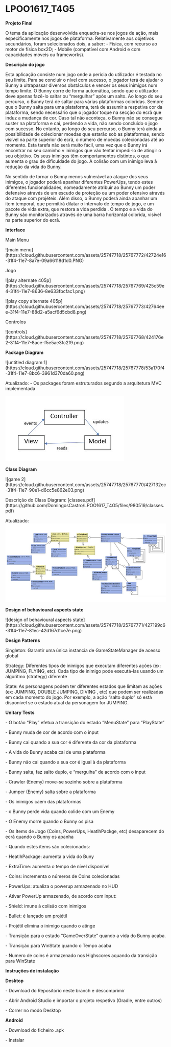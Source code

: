 # LPOO1617_T4G5
<p>
<b>Projeto Final</b>
<p>
O tema da aplicação desenvolvida enquadra-se nos jogos de ação, mais especificamente nos jogos de plataforma.
Relativamente aos objetivos secundários, foram selecionados dois, a saber: 
- Física, com recurso ao motor de física box2D;
- Mobile (compatível com Android e com capacidades móveis ou frameworks).
</p>
</p>
<b>Descrição do jogo</b><p>
Esta aplicação consiste num jogo onde a perícia do utilizador é testada no seu limite. Para se concluir o nível com sucesso, o jogador terá de ajudar o Bunny a ultrapassar diversos obstáculos e vencer os seus inimigos num tempo limite. O Bunny corre de forma automática, sendo que o utilizador deve apenas fazê-lo saltar ou “mergulhar” após um salto. Ao longo do seu percurso, o Bunny terá de saltar para várias plataformas coloridas. Sempre que o Bunny salta para uma plataforma, terá de assumir a respetiva cor da plataforma, sendo necessário que o jogador toque na secção do ecrã que induz a mudança de cor. Caso tal não aconteça, o Bunny não se consegue suster na plataforma e cai, perdendo a vida, não sendo concluído o jogo com sucesso. No entanto, ao longo do seu percurso, o Bunny terá ainda a possibilidade de colecionar moedas que estarão sob as plataformas, sendo visível na parte superior do ecrã, o número de moedas colecionadas até ao momento. Esta tarefa não será muito fácil, uma vez que o Bunny irá encontrar no seu caminho v inimigos que vão tentar impedi-lo de atingir o seu objetivo. Os seus inimigos têm comportamentos distintos, o que aumenta o grau de dificuldade do jogo. A colisão com um inimigo leva à redução da vida do Bunny.</p>
No sentido de tornar o Bunny menos vulnerável ao ataque dos seus inimigos, o jogador poderá apanhar diferentes PowerUps, tendo estes diferentes funcionalidades, nomeadamente atribuir ao Bunny um poder defensivo através de um escudo de proteção ou um poder ofensivo através do ataque com projéteis. Além disso, o Bunny poderá ainda apanhar um item temporal, que permitirá dilatar o intervalo de tempo de jogo, e um pacote de vida extra, que restora a vida perdida . O tempo e a vida do Bunny são monitorizados através de uma barra horizontal colorida, visível na parte superior do ecrã.
</p>
</p>
<b>Interface</b></p>
Main Menu<p>
![main menu](https://cloud.githubusercontent.com/assets/25747718/25767772/42724e16-31f4-11e7-8a7e-09a66118d1d0.PNG)
</p>Jogo<p>
![play alternate 405p](https://cloud.githubusercontent.com/assets/25747718/25767769/425c59e4-31f4-11e7-8636-8e633fbcfac1.png)<p>
![play copy alternate 405p](https://cloud.githubusercontent.com/assets/25747718/25767773/42764eee-31f4-11e7-88d2-a5acf6d5cbd8.png)
</p>Controlos<p>
![controls](https://cloud.githubusercontent.com/assets/25747718/25767768/424176e2-31f4-11e7-8ace-f5e5ae3fc2f9.png)
</p>
</p>
<b>Package Diagram</b><p>
![untitled diagram 1](https://cloud.githubusercontent.com/assets/25747718/25767778/53a170f4-31f4-11e7-8bc6-3961d370da60.png)<p>
Atualizado:
- Os packages foram estruturados segundo a arquitetura MVC implementada<p>

![My image](https://github.com/DomingosCastro/LPOO1617_T4G5/blob/Final-Project/update.JPG)

</p>
</p><b>Class Diagram</b><p>
![game 2](https://cloud.githubusercontent.com/assets/25747718/25767770/427132ec-31f4-11e7-90e1-d6cc5e862e03.png)
</p>Descrição do Class Diagram: [classes.pdf](https://github.com/DomingosCastro/LPOO1617_T4G5/files/980519/classes.pdf)<p>

Atualizado:
![My image](https://github.com/DomingosCastro/LPOO1617_T4G5/blob/Final-Project/update1.JPG)
</p>
</p><b>Design of behavioural aspects state</b><p>
![design of behavioural aspects state](https://cloud.githubusercontent.com/assets/25747718/25767771/427199c6-31f4-11e7-81ec-42d167d1ce7e.png)
<p> 
<p>
<p>
</p><b>Design Patterns</b></p>
Singleton: Garantir uma única instancia de GameStateManager de acesso global</p>
Strategy: Diferentes tipos de inimigos que executam diferentes ações (ex: JUMPING, FLYING, etc). Cada tipo de inimigo pode executá-las usando um algoritmo (strategy) diferente</p>
State: As personagens podem ter diferentes estados que limitam as ações (ex: JUMPING, DOUBLE JUMPING, DIVING , etc) que podem ser realizadas em cada momento do jogo. Por exemplo, a ação “salto duplo” só está disponível se o estado atual da personagem for JUMPING.
<p>
<p>
<p>
<b> Unitary Tests</b><p>
- O botão “Play” efetua a transição do estado “MenuState” para “PlayState”<p>
- Bunny muda de cor de acordo com o input <p>
- Bunny cai quando a sua cor é diferente da cor da plataforma<p>
- A vida do Bunny acaba cai de uma plataforma<p>
- Bunny não cai quando a sua cor é igual à da plataforma<p>
- Bunny salta, faz salto duplo, e “mergulha” de acordo com o input<p>
- Crawler (Enemy) move-se sozinho sobre a plataforma<p>
- Jumper (Enemy) salta sobre a plataforma<p>
- Os inimigos caem das plataformas<p>
- o Bunny perde vida quando colide com um Enemy<p>
- O Enemy morre quando o Bunny os pisa<p>
  - Os Items de Jogo (Coins, PowerUps, HeatlhPackge, etc) desaparecem do ecrã quando o Bunny os apanha<p>
- Quando estes items são colecionados:<p>
 	- HeatlhPackage: aumenta a vida do Buny<p>
	- ExtraTime: aumenta o tempo de nível disponível <p>
	- Coins: incrementa o números de Coins colecionadas<p>
	- PowerUps: atualiza o powerup armazenado no HUD<p>
- Ativar PowerUp armazenado, de acordo com input: <p>
- Shield: imune à colisão com inimigos<p>
- Bullet: é lançado um projétil <p>
- Projétil elimina o inimigo quando o atinge  <p>
- Transição para o estado “GameOverState” quando a vida do Bunny acaba.<p>
- Transição para WinState quando o Tempo acaba<p>
- Numero de coins é armazenado nos Highscores aquando da transição para WinState<p>

</p><b>Instruções de instalação</b><p>

</p><b>Desktop</b><p>
- Download do Repositório neste branch e descomprimir<p>
- Abrir Android Studio e importar o projeto respetivo (Gradle, entre outros)<p>
- Correr no modo Desktop

</p><b>Android</b><p>
- Download do ficheiro .apk<p>
- Instalar 



